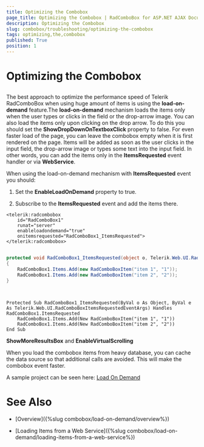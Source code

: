 ```yaml
---
title: Optimizing the Combobox
page_title: Optimizing the Combobox | RadComboBox for ASP.NET AJAX Documentation
description: Optimizing the Combobox
slug: combobox/troubleshooting/optimizing-the-combobox
tags: optimizing,the,combobox
published: True
position: 1
---
```


# Optimizing the Combobox



## 

The best approach to optimize the performance speed of Telerik RadComboBox when using huge amount of items is using the **load-on-demand** feature.The **load-on-demand** mechanism loads the items only when the user types or clicks in the field or the drop-arrow image. You can also load the items only upon clicking on the drop arrow. To do this you should set the **ShowDropDownOnTextboxClick** property to false. For even faster load of the page, you can leave the combobox empty when it is first rendered on the page. Items will be added as soon as the user clicks in the input field, the drop-arrow image or types some text into the input field. In other words, you can add the items only in the **ItemsRequested** event handler or via **WebService**.

When using the load-on-demand mechanism with **ItemsRequested** event you should:

1. Set the **EnableLoadOnDemand** property to true.

2. Subscribe to the **ItemsRequested** event and add the items there.

````ASPNET
<telerik:radcombobox 
	id="RadComboBox1" 
	runat="server" 
	enableloadondemand="true" 
	onitemsrequested="RadComboBox1_ItemsRequested">
</telerik:radcombobox>
````





````C#
		
protected void RadComboBox1_ItemsRequested(object o, Telerik.Web.UI.RadComboBoxItemsRequestedEventArgs e)
{
	RadComboBox1.Items.Add(new RadComboBoxItem("item 1", "1"));
	RadComboBox1.Items.Add(new RadComboBoxItem("item 2", "2"));
}
	
````
````VB.NET
		
Protected Sub RadComboBox1_ItemsRequested(ByVal o As Object, ByVal e As Telerik.Web.UI.RadComboBoxItemsRequestedEventArgs) Handles RadComboBox1.ItemsRequested
	RadComboBox1.Items.Add(New RadComboBoxItem("item 1", "1"))
	RadComboBox1.Items.Add(New RadComboBoxItem("item 2", "2"))
End Sub

````


**ShowMoreResultsBox** and **EnableVirtualScrolling**

When you load the combobox items from heavy database, you can cache the data source so that additional calls are avoided. This will make the combobox event faster.

A sample project can be seen here: [Load On Demand](http://demos.telerik.com/aspnet-ajax/ComboBox/Examples/PopulatingWithData/AutoCompleteSql/DefaultCS.aspx)

# See Also

 * [Overview]({%slug combobox/load-on-demand/overview%})

 * [Loading Items from a Web Service]({%slug combobox/load-on-demand/loading-items-from-a-web-service%})
